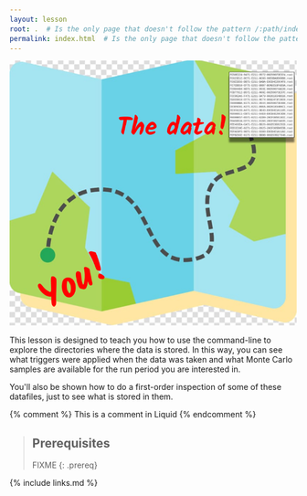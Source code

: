 ```yaml
---
layout: lesson
root: .  # Is the only page that doesn't follow the pattern /:path/index.html
permalink: index.html  # Is the only page that doesn't follow the pattern /:path/index.html
---
```

![](assets/img/datascouting_logo.png)

This lesson is designed to teach you how to use the command-line to explore the 
directories where the data is stored. In this way, you can see what triggers were applied 
when the data was taken and what Monte Carlo samples are available for the run period 
you are interested in. 

You'll also be shown how to do a first-order inspection of some of these datafiles, just to see 
what is stored in them. 

<!-- this is an html comment -->

{% comment %} This is a comment in Liquid {% endcomment %}

> ## Prerequisites
>
> FIXME
{: .prereq}

{% include links.md %}
